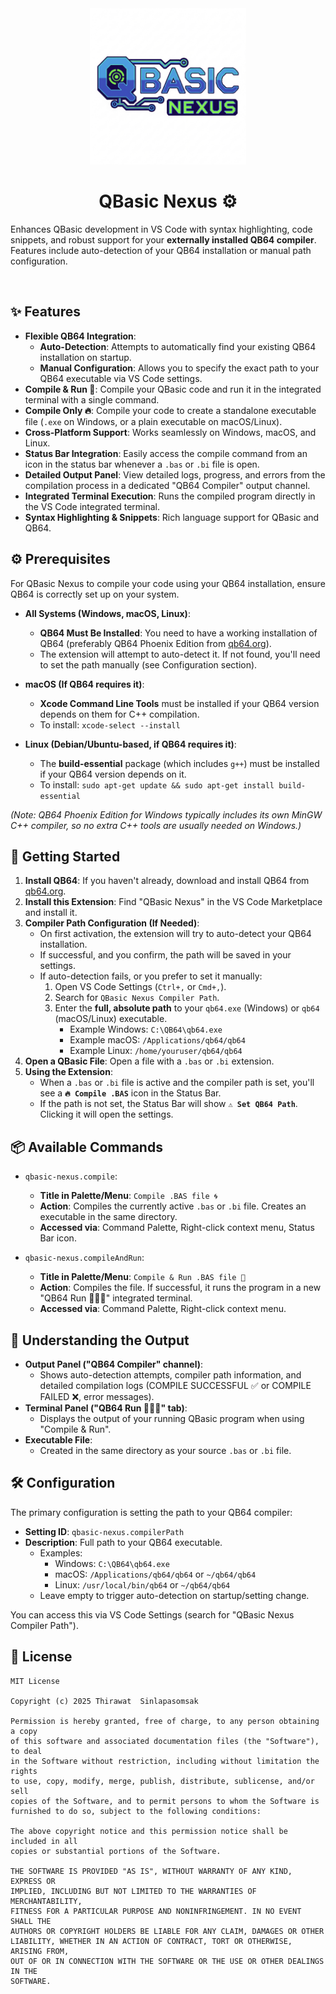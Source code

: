 <div align="center">
  <img src="./image/QBasicNexus.png" alt="QBasicNexus Icon" width="250" height="250" />
</div>
<div align="center">
  <h1>QBasic Nexus ⚙️</h1>
</div>

<p>
Enhances QBasic development in VS Code with syntax highlighting, code snippets, and robust support for your <strong>externally installed QB64 compiler</strong>. Features include auto-detection of your QB64 installation or manual path configuration.
</p>

<br>

## ✨ Features

*   **Flexible QB64 Integration**:
    *   **Auto-Detection**: Attempts to automatically find your existing QB64 installation on startup.
    *   **Manual Configuration**: Allows you to specify the exact path to your QB64 executable via VS Code settings.
*   **Compile & Run 🚀**: Compile your QBasic code and run it in the integrated terminal with a single command.
*   **Compile Only 🔥**: Compile your code to create a standalone executable file (`.exe` on Windows, or a plain executable on macOS/Linux).
*   **Cross-Platform Support**: Works seamlessly on Windows, macOS, and Linux.
*   **Status Bar Integration**: Easily access the compile command from an icon in the status bar whenever a `.bas` or `.bi` file is open.
*   **Detailed Output Panel**: View detailed logs, progress, and errors from the compilation process in a dedicated "QB64 Compiler" output channel.
*   **Integrated Terminal Execution**: Runs the compiled program directly in the VS Code integrated terminal.
*   **Syntax Highlighting & Snippets**: Rich language support for QBasic and QB64.

## ⚙️ Prerequisites

For QBasic Nexus to compile your code using your QB64 installation, ensure QB64 is correctly set up on your system.

*   **All Systems (Windows, macOS, Linux)**:
    *   **QB64 Must Be Installed**: You need to have a working installation of QB64 (preferably QB64 Phoenix Edition from [qb64.org](https://qb64.org)).
    *   The extension will attempt to auto-detect it. If not found, you'll need to set the path manually (see Configuration section).

*   **macOS (If QB64 requires it)**:
    *   **Xcode Command Line Tools** must be installed if your QB64 version depends on them for C++ compilation.
    *   To install: `xcode-select --install`

*   **Linux (Debian/Ubuntu-based, if QB64 requires it)**:
    *   The **build-essential** package (which includes `g++`) must be installed if your QB64 version depends on it.
    *   To install: `sudo apt-get update && sudo apt-get install build-essential`

*(Note: QB64 Phoenix Edition for Windows typically includes its own MinGW C++ compiler, so no extra C++ tools are usually needed on Windows.)*

## 🚀 Getting Started

1.  **Install QB64**: If you haven't already, download and install QB64 from [qb64.org](https://qb64.org).
2.  **Install this Extension**: Find "QBasic Nexus" in the VS Code Marketplace and install it.
3.  **Compiler Path Configuration (If Needed)**:
    *   On first activation, the extension will try to auto-detect your QB64 installation.
    *   If successful, and you confirm, the path will be saved in your settings.
    *   If auto-detection fails, or you prefer to set it manually:
        1.  Open VS Code Settings (`Ctrl+,` or `Cmd+,`).
        2.  Search for `QBasic Nexus Compiler Path`.
        3.  Enter the **full, absolute path** to your `qb64.exe` (Windows) or `qb64` (macOS/Linux) executable.
            *   Example Windows: `C:\QB64\qb64.exe`
            *   Example macOS: `/Applications/qb64/qb64`
            *   Example Linux: `/home/youruser/qb64/qb64`
4.  **Open a QBasic File**: Open a file with a `.bas` or `.bi` extension.
5.  **Using the Extension**:
    *   When a `.bas` or `.bi` file is active and the compiler path is set, you'll see a **`🔥 Compile .BAS`** icon in the Status Bar.
    *   If the path is not set, the Status Bar will show **`⚠️ Set QB64 Path`**. Clicking it will open the settings.

## 📦 Available Commands

*   `qbasic-nexus.compile`:
    *   **Title in Palette/Menu**: `Compile .BAS file 🌀`
    *   **Action**: Compiles the currently active `.bas` or `.bi` file. Creates an executable in the same directory.
    *   **Accessed via**: Command Palette, Right-click context menu, Status Bar icon.

*   `qbasic-nexus.compileAndRun`:
    *   **Title in Palette/Menu**: `Compile & Run .BAS file 🚀`
    *   **Action**: Compiles the file. If successful, it runs the program in a new "QB64 Run 🏃‍♂️‍➡️" integrated terminal.
    *   **Accessed via**: Command Palette, Right-click context menu.

## 📄 Understanding the Output

*   **Output Panel ("QB64 Compiler" channel)**:
    *   Shows auto-detection attempts, compiler path information, and detailed compilation logs (COMPILE SUCCESSFUL ✅ or COMPILE FAILED ❌, error messages).
*   **Terminal Panel ("QB64 Run 🏃‍♂️‍➡️" tab)**:
    *   Displays the output of your running QBasic program when using "Compile & Run".
*   **Executable File**:
    *   Created in the same directory as your source `.bas` or `.bi` file.

## 🛠️ Configuration

The primary configuration is setting the path to your QB64 compiler:

*   **Setting ID**: `qbasic-nexus.compilerPath`
*   **Description**: Full path to your QB64 executable.
    *   Examples:
        *   Windows: `C:\QB64\qb64.exe`
        *   macOS: `/Applications/qb64/qb64` or `~/qb64/qb64`
        *   Linux: `/usr/local/bin/qb64` or `~/qb64/qb64`
    *   Leave empty to trigger auto-detection on startup/setting change.

You can access this via VS Code Settings (search for "QBasic Nexus Compiler Path").

## 📄 License

```
MIT License

Copyright (c) 2025 Thirawat  Sinlapasomsak

Permission is hereby granted, free of charge, to any person obtaining a copy
of this software and associated documentation files (the "Software"), to deal
in the Software without restriction, including without limitation the rights
to use, copy, modify, merge, publish, distribute, sublicense, and/or sell
copies of the Software, and to permit persons to whom the Software is
furnished to do so, subject to the following conditions:

The above copyright notice and this permission notice shall be included in all
copies or substantial portions of the Software.

THE SOFTWARE IS PROVIDED "AS IS", WITHOUT WARRANTY OF ANY KIND, EXPRESS OR
IMPLIED, INCLUDING BUT NOT LIMITED TO THE WARRANTIES OF MERCHANTABILITY,
FITNESS FOR A PARTICULAR PURPOSE AND NONINFRINGEMENT. IN NO EVENT SHALL THE
AUTHORS OR COPYRIGHT HOLDERS BE LIABLE FOR ANY CLAIM, DAMAGES OR OTHER
LIABILITY, WHETHER IN AN ACTION OF CONTRACT, TORT OR OTHERWISE, ARISING FROM,
OUT OF OR IN CONNECTION WITH THE SOFTWARE OR THE USE OR OTHER DEALINGS IN THE
SOFTWARE.

```
